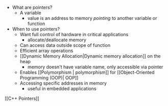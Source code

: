 - What are pointers?
	- A variable
		- value is an address to memory *pointing* to another variable or function
- When to use pointers?
	- Want full control of hardware in critical applications
		- allocate/deallocate memory
	- Can access data outside scope of function
	- Efficient array operations
	- [[Dynamic Memory Allocation|Dynamic memory allocation]] on the heap
		- memory doesn't have variable name, only accessible via pointer
	- Enables [[Polymorphism | polymorphism]] for [[Object-Oriented Programming (OOP)| OOP]]
	- Accessing specific addresses in memory
		- useful in embedded applications

[[C++ Pointers]]